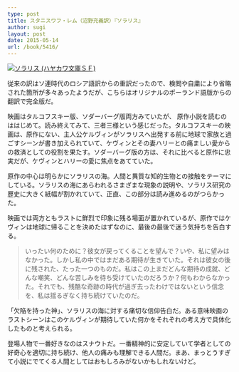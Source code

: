 ```yaml
---
type: post
title: スタニスワフ・レム（沼野充義訳）『ソラリス』
author: sugi
layout: post
date: 2015-05-14
url: /book/5416/
---
```

<a href="http://www.amazon.co.jp/exec/obidos/ASIN/4150120005/chezsugi-22/ref=nosim/" onclick="_gaq.push(['_trackEvent', 'outbound-article', 'http://www.amazon.co.jp/exec/obidos/ASIN/4150120005/chezsugi-22/ref=nosim/', '']);" name="amazletlink" target="_blank"><img src="http://i1.wp.com/ecx.images-amazon.com/images/I/412kKL432XL.jpg?w=660" alt="ソラリス (ハヤカワ文庫ＳＦ)" class="alignleft"  data-recalc-dims="1" /></a>

従来の訳はソ連時代のロシア語訳からの重訳だったので、検閲や自粛により省略された箇所が多々あったようだが、こちらはオリジナルのポーランド語版からの翻訳で完全版だ。

映画はタルコフスキー版、ソダーバーグ版両方みていたが、 原作小説を読むのははじめて。読み終えてみて、三者三様という感じだった。タルコフスキーの映画は、原作にない、主人公ケルヴィンがソラリスへ出発する前に地球で家族と過ごすシーンが書き加えられていて、ケヴィンとその妻ハリーとの痛ましい愛からの救済としての役割を果たす。ソダーバーグ版の方は、それに比べると原作に忠実だが、ケヴィンとハリーの愛に焦点をあてていた。

原作の中心は明らかにソラリスの海。人間と異質な知的生物との接触をテーマにしている。ソラリスの海にあらわれるさまざまな現象の説明や、ソラリス研究の歴史に大きく紙幅が割かれていて、正直、この部分は読み進めるのがつらかった。

映画では両方ともラストに鮮烈で印象に残る場面が置かれているが、原作ではケヴィンは地球に帰ることを決めたはずなのに、最後の最後で迷う気持ちを告白する。

> いったい何のために？彼女が戻ってくることを望んで？いや、私に望みはなかった。しかし私の中ではまだある期待が生きていた。それは彼女の後に残された、たった一つのものだ。私はこの上まだどんな期待の成就、どんな嘲笑、どんな苦しみを待ち受けていたのだろうか？何もわからなかった。それでも、残酷な奇跡の時代が過ぎ去ったわけではないという信念を、私は揺るぎなく持ち続けていたのだ。 

「欠陥を持った神」、ソラリスの海に対する痛切な信仰告白だ。ある意味映画のラストシーンはこのケルヴィンが期待していた何かをそれぞれの考え方で具体化したものと考えられる。

登場人物で一番好きなのはスナウトだ。一番精神的に安定していて学者としての好奇心を適切に持ち続け、他人の痛みも理解できる人間だ。まあ、まっとうすぎて小説にでてくる人間としてはおもしろみがないかもしれないけど。